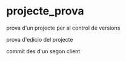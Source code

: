 projecte_prova
==============

prova d'un projecte per al control de versions

prova d'edicio del projecte

commit des d'un segon client